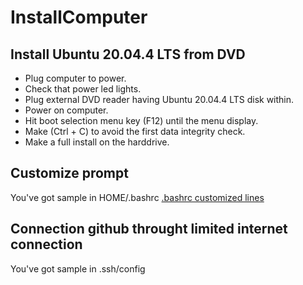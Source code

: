 # InstallComputer

## Install Ubuntu 20.04.4 LTS from DVD

- Plug computer to power.
- Check that power led lights.
- Plug external DVD reader having Ubuntu 20.04.4 LTS disk within.
- Power on computer.
- Hit boot selection menu key (F12) until the menu display.
- Make (Ctrl + C) to avoid the first data integrity check.
- Make a full install on the harddrive.

## Customize prompt
You've got sample in HOME/.bashrc
[.bashrc customized lines](https://github.com/jlemanjs/InstallComputer/blob/11812da87ac28ad520095f5327a8baa0aeba52a5/HOME/.bashrc#L58-L70)

## Connection github throught limited internet connection
You've got sample in .ssh/config
